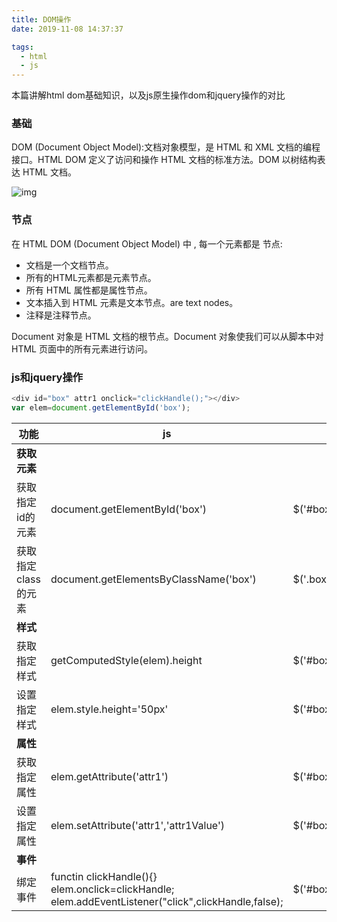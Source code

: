 ```yaml
---
title: DOM操作
date: 2019-11-08 14:37:37

tags:
  - html
  - js
---
```

本篇讲解html dom基础知识，以及js原生操作dom和jquery操作的对比
<!--more-->

### 基础

DOM (Document Object Model):文档对象模型，是 HTML 和 XML 文档的编程接口。HTML DOM 定义了访问和操作 HTML 文档的标准方法。DOM 以树结构表达 HTML 文档。

![img](/images/htmltree.gif?width=100)

### 节点

在 HTML DOM (Document Object Model) 中 , 每一个元素都是 节点:
- 文档是一个文档节点。
- 所有的HTML元素都是元素节点。
- 所有 HTML 属性都是属性节点。
- 文本插入到 HTML 元素是文本节点。are text nodes。
- 注释是注释节点。

Document 对象是 HTML 文档的根节点。Document 对象使我们可以从脚本中对 HTML 页面中的所有元素进行访问。

### js和jquery操作

```javascript
<div id="box" attr1 onclick="clickHandle();"></div>
var elem=document.getElementById('box');
```

| 功能 | js | jquery |
| - | - | - |
|<b>获取元素</b>|
| 获取指定id的元素 | document.getElementById('box') | $('#box') |
| 获取指定class的元素 | document.getElementsByClassName('box') | $('.box) |
|<b>样式</b>||
| 获取指定样式 | getComputedStyle(elem).height | $('#box').css('height') |
| 设置指定样式 | elem.style.height='50px' | $('#box').css('height','50px') |
|<b>属性</b>|
| 获取指定属性 | elem.getAttribute('attr1') | $('#box').attr('attr1') |
| 设置指定属性 | elem.setAttribute('attr1','attr1Value') | $('#box').attr('attr1','attr1Value') |
|<b>事件</b>|
| 绑定事件 | functin clickHandle(){}<br>elem.onclick=clickHandle;<br>elem.addEventListener("click",clickHandle,false); | $('#box','click',clickHandle) |






